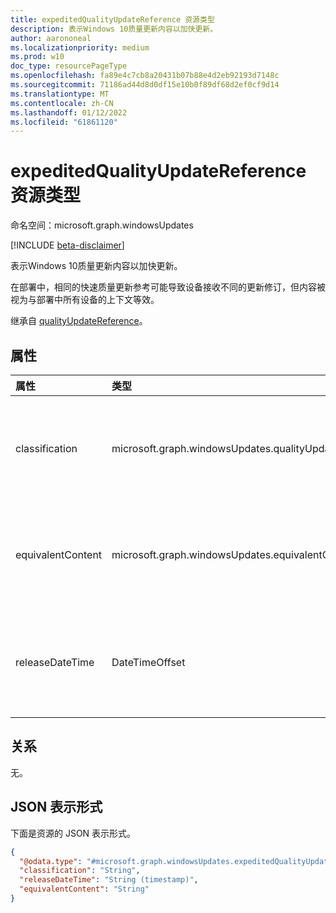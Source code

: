 ```yaml
---
title: expeditedQualityUpdateReference 资源类型
description: 表示Windows 10质量更新内容以加快更新。
author: aarononeal
ms.localizationpriority: medium
ms.prod: w10
doc_type: resourcePageType
ms.openlocfilehash: fa89e4c7cb8a20431b07b88e4d2eb92193d7148c
ms.sourcegitcommit: 71186ad44d8d0df15e10b0f89df68d2ef0cf9d14
ms.translationtype: MT
ms.contentlocale: zh-CN
ms.lasthandoff: 01/12/2022
ms.locfileid: "61861120"
---
```

# <a name="expeditedqualityupdatereference-resource-type"></a>expeditedQualityUpdateReference 资源类型

命名空间：microsoft.graph.windowsUpdates

[!INCLUDE [beta-disclaimer](../../includes/beta-disclaimer.md)]

表示Windows 10质量更新内容以加快更新。

在部署中，相同的快速质量更新参考可能导致设备接收不同的更新修订，但内容被视为与部署中所有设备的上下文等效。

继承自 [qualityUpdateReference](../resources/windowsupdates-qualityupdatereference.md)。

## <a name="properties"></a>属性
|属性|类型|说明|
|:---|:---|:---|
|classification|microsoft.graph.windowsUpdates.qualityUpdateClassification|指定所引用内容的分类。 支持 **qualityUpdateClassification 值的子集**。 默认值为 `security`。 可取值为：`security`、`unknownFutureValue`。 继承自 [qualityUpdateReference](../resources/windowsupdates-qualityupdatereference.md)。|
|equivalentContent|microsoft.graph.windowsUpdates.equivalentContentOption|指定要视为等效内容的其他内容。 支持 **equivalentContentOption 值的子集**。 默认值为 `latestSecurity`。 可取值为：`latestSecurity`、`unknownFutureValue`。|
|releaseDateTime|DateTimeOffset|按给定分类的发布日期指定质量更新 (即指定日期发布的最后一个) 。 任何具有在 **releaseDateTime** 之前发布的更新的设备都将收到快速的质量更新。 继承自 [qualityUpdateReference](../resources/windowsupdates-qualityupdatereference.md)。|

## <a name="relationships"></a>关系
无。

## <a name="json-representation"></a>JSON 表示形式
下面是资源的 JSON 表示形式。
<!-- {
  "blockType": "resource",
  "@odata.type": "microsoft.graph.windowsUpdates.expeditedQualityUpdateReference"
}
-->
``` json
{
  "@odata.type": "#microsoft.graph.windowsUpdates.expeditedQualityUpdateReference",
  "classification": "String",
  "releaseDateTime": "String (timestamp)",
  "equivalentContent": "String"
}
```

